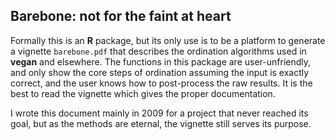 ## Barebone: not for the faint at heart

Formally this is an **R** package, but its only use is to be a
platform to generate a vignette `barebone.pdf` that describes the
ordination algorithms used in **vegan** and elsewhere. The functions
in this package are user-unfriendly, and only show the core steps of
ordination assuming the input is exactly correct, and the user knows
how to post-process the raw results. It is the best to read the
vignette which gives the proper documentation.

I wrote this document mainly in 2009 for a project that never 
reached its goal, but as the methods are eternal, the vignette still
serves its purpose. 
